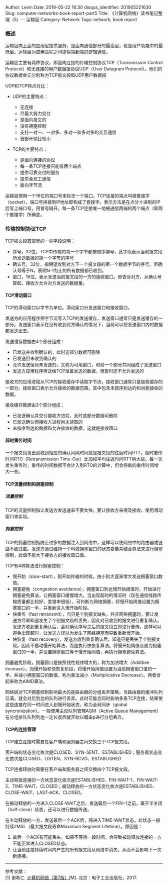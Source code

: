Author: Levin
Date: 2019-05-22 16:30
disqus_identifier: 201905221630
Slug: computer-networks-book-report-part5
Title: 《计算机网络》读书笔记整理（5）-- 运输层
Category: Network
Tags: network, book report

### 概述

运输层向上面的应用层提供服务，是面向通信部分的最高层，也是用户功能中的最低层。运输层为应用进程之间提供端到端的逻辑通信。

运输层主要有两种协议，即面向连接的传输控制协议TCP（Transmission Control Protocol）和无连接的用户数据报协议UDP（User Datagram Protocol）。他们的协议数据单元分别称为TCP报文段和UDP用户数据报

UDP和TCP特点对比：

* UDP的主要特点：
    * 无连接
    * 尽最大努力交付
    * 是面向报文的
    * 没有拥塞控制
    * 支持一对一、一对多、多对一和多对多的交互通信
    * 首部开销比较小

* TCP的主要特点：
    * 是面向连接的协议
    * 每一条TCP连接只能有两个端点
    * 提供可靠交付的服务
    * 提供全双工通信
    * 面向字节流

运输层使用一个16位的端口号来标志一个端口。TCP连接的端点叫做套接字（socket），端口号拼接到IP地址即构成了套接字。表示方法是在点分十进制的IP后写上端口号，用冒号隔开。每一条TCP连接唯一地被通信两端的两个端点（即两个套接字）所确定。

### 传输控制协议TCP

TCP报文段首部里的一些字段说明：

* 序号，32位，TCP中传输的每一个字节都按顺序编号，此字段表示当前报文段所发送数据的第一个字节的序号
* 确认号，32位，指期望收到对方下一个报文段的第一个数据字节的序号。若确认号等于N，表明N-1为止的所有数据都已收到。
* 窗口，16位，表示发送当前报文段的一方的接收窗口。即告诉对方，从确认号算起，接收方允许对方发送的数据量。

#### TCP滑动窗口

TCP的滑动窗口以字节为单位。滑动窗口分发送窗口和接收窗口。

发送方的应用程序把字节流写入TCP的发送缓存，发送窗口通常只是发送缓存的一部分。发送窗口表示在没有收到对方确认的情况下，当前可以把发送窗口内的数据都发送出去。

发送缓存数据由4个部分组成：

* 已发送并收到确认的，此时这部分数据可删除
* 已发送但未收到确认的
* 允许发送但尚未发送的，又称为可用窗口，和前一个部分共同组成了发送窗口
* 发送方应用程序传送给TCP准备发送的数据，但暂时还不允许发送的

接收方的应用进程从TCP的接收缓存中读取字节流，接收窗口通常只是接收缓存的一部分。接收窗口表示允许接收的数据范围，其中包含未按序到达的和尚能接收的数据。

接收缓存数据由3个部分组成：

* 已发送确认并交付接收方进程，此时这部分数据可删除
* 已发送确认但接收方进程尚未读取的
* 未按序到达的数据和允许接收的数据，这就是接收窗口

#### 超时重传时间

一个报文段发出到收到相应的确认间隔时间就是报文段的往返时间RTT。超时重传时间RTO（Retransmission Time-Out）比加权平均往返时间RTT稍大些。每一次发生重传时，重传的时间数据不会计入到RTO的计算中，但会将新的重传时间增大一些。

#### TCP流量控制和拥塞控制

##### 流量控制

TCP的流量控制指让发送方发送速率不要太快，要让接收方来得及接收，使用滑动窗口来实现。

##### 拥塞控制

TCP的拥塞控制指防止过多的数据注入到网络中，这样可以使网络中的路由器或链路不致过载。发送方通过维持一个叫做拥塞窗口的状态变量并结合算法来进行拥塞控制，此值不能大于接收方的接收窗口值。

TCP有4种算法进行拥塞控制：

* 慢开始（slow-start），刚开始传输的时候，由小到大逐渐增大发送拥塞窗口数值。
* 拥塞避免（congestion avoidance），拥塞窗口到达慢开始阈值时，开始进行拥塞避免算法，让拥塞窗口缓慢增大。当出现超时的情况时（现在通信线路传输质量都比较好，差错率很低），可判断为网络拥塞，将慢开始阈值设置为拥塞窗口的一半，并重新进入慢开始阶段。
* 快重传（fast retransmit），当只是个别报文缺失，并非网络拥塞时，要让发送方尽早知道发生了个别报文段的丢失，因此对已收到的报文进行重复确认。发送方收到重复确认后，会对确认序号之后的报文段立即进行重传。这样可以避免出现超时，让发送方误以为发生了网络拥塞而导致重新慢开始。
* 快恢复（fast recovery），发送方收到重复确认后，知道只是丢失了个别报文段。因此不启动慢开始算法，而是执行快恢复算法。将慢开始阈值设置为拥塞窗口的一半，并设置拥塞窗口等于慢开始阈值，再执行拥塞避免算法。

拥塞避免阶段，拥塞窗口是按照线性规律增大的，称为加法增大（Additive Increase）。而慢开始和快恢复阶段，将慢开始阈值设置为当前拥塞窗口值的一半，并减小拥塞窗口的数值，称为乘法减小（Multiplicative Decrease）。两者合起来称为AIMD算法。

网络层对TCP拥塞控制影响最大的是路由器的分组丢弃策略，当路由器的缓冲队列已满，就会对后到达的队列进行丢弃。此时可能会同时影响多条TCP连接，结果使这些连接在同一时间进入到慢开始状态，称为全局同步（global syncronization）。一般使用主动队列管理AQM（Active Queue Management）在分组排队队列到达一定长度后就开始以概率p进行分组丢弃。

#### TCP的连接管理

TCP建立连接时需要在客户端和服务器之间交换三个TCP报文段。

客户端的状态变化依次是CLOSED、SYN-SENT、ESTABLISHED；服务器状态变化依次是CLOSED、LISTEN、SYN-RCVD、ESTABLISHED

TCP连接释放时需要在客户端和服务器之间交换四个TCP报文段。

主动释放连接的一方状态变化依次是ESTABLISHED、FIN-WAIT-1、FIN-WAIT-2、TIME-WAIT、CLOSED；被动释放的一方状态变化依次是ESTABLISHED、CLOSE-WAIT、LAST-ACK、CLOSED。

在被动释放的一方进入CLOSE-WAIT之后，发送最后一个FIN=1之前，属于半关闭（half-close）状态，还可以进行数据传送。

在主动释放的一方，发送最后一个ACK后，将进入TIME-WAIT状态，此状态一般持续2MSL（最大报文段寿命Maximum Segment Lifetime）。原因是：

1. 最后一个ACK有可能丢失，如果不等待一段时间，会导致被动释放连接的一方不能正常进入CLOSED状态。
2. 让当前连接持续时间内产生的所有报文段从网络中消失，从而不会影响下一次新连接。

---

参考文献：  
[1] 谢希仁. [计算机网络（第7版）](https://www.bicky.me/url.html#https://book.douban.com/subject/26960678/)[M]. 北京：电子工业出版社，2017.

